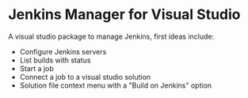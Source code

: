 Jenkins Manager for Visual Studio
================

A visual studio package to manage Jenkins, first ideas include:

 - Configure Jenkins servers
 - List builds with status
 - Start a job
 - Connect a job to a visual studio solution
 - Solution file context menu with a "Build on Jenkins" option
